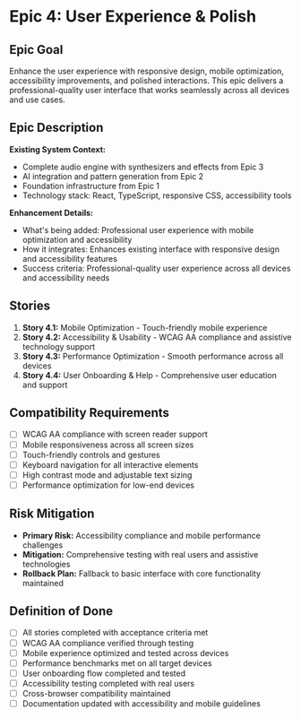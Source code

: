 # Epic 4: User Experience & Polish

## Epic Goal

Enhance the user experience with responsive design, mobile optimization, accessibility improvements, and polished interactions. This epic delivers a professional-quality user interface that works seamlessly across all devices and use cases.

## Epic Description

**Existing System Context:**
- Complete audio engine with synthesizers and effects from Epic 3
- AI integration and pattern generation from Epic 2
- Foundation infrastructure from Epic 1
- Technology stack: React, TypeScript, responsive CSS, accessibility tools

**Enhancement Details:**
- What's being added: Professional user experience with mobile optimization and accessibility
- How it integrates: Enhances existing interface with responsive design and accessibility features
- Success criteria: Professional-quality user experience across all devices and accessibility needs

## Stories

1. **Story 4.1:** Mobile Optimization - Touch-friendly mobile experience
2. **Story 4.2:** Accessibility & Usability - WCAG AA compliance and assistive technology support
3. **Story 4.3:** Performance Optimization - Smooth performance across all devices
4. **Story 4.4:** User Onboarding & Help - Comprehensive user education and support

## Compatibility Requirements

- [ ] WCAG AA compliance with screen reader support
- [ ] Mobile responsiveness across all screen sizes
- [ ] Touch-friendly controls and gestures
- [ ] Keyboard navigation for all interactive elements
- [ ] High contrast mode and adjustable text sizing
- [ ] Performance optimization for low-end devices

## Risk Mitigation

- **Primary Risk:** Accessibility compliance and mobile performance challenges
- **Mitigation:** Comprehensive testing with real users and assistive technologies
- **Rollback Plan:** Fallback to basic interface with core functionality maintained

## Definition of Done

- [ ] All stories completed with acceptance criteria met
- [ ] WCAG AA compliance verified through testing
- [ ] Mobile experience optimized and tested across devices
- [ ] Performance benchmarks met on all target devices
- [ ] User onboarding flow completed and tested
- [ ] Accessibility testing completed with real users
- [ ] Cross-browser compatibility maintained
- [ ] Documentation updated with accessibility and mobile guidelines
